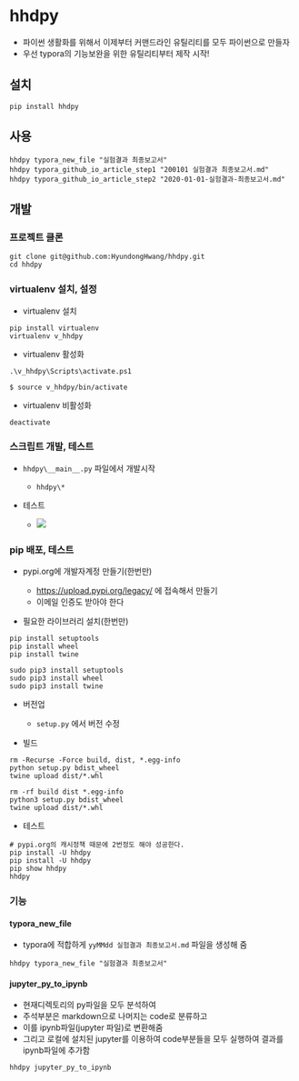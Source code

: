 # hhdpy

- 파이썬 생활화를 위해서 이제부터 커맨드라인 유틸리티를 모두 파이썬으로 만들자
- 우선 typora의 기능보완을 위한 유틸리티부터 제작 시작! 

## 설치

```
pip install hhdpy
```

## 사용

```
hhdpy typora_new_file "실험결과 최종보고서"
hhdpy typora_github_io_article_step1 "200101 실험결과 최종보고서.md"
hhdpy typora_github_io_article_step2 "2020-01-01-실험결과-최종보고서.md" 
```

## 개발

### 프로젝트 클론

```
git clone git@github.com:HyundongHwang/hhdpy.git
cd hhdpy
```

### virtualenv 설치, 설정

- virtualenv 설치

```
pip install virtualenv
virtualenv v_hhdpy
```

- virtualenv 활성화

```
.\v_hhdpy\Scripts\activate.ps1
```

```
$ source v_hhdpy/bin/activate 
```

- virtualenv 비활성화

```
deactivate
```

### 스크립트 개발, 테스트

- `hhdpy\__main__.py` 파일에서 개발시작
    - `hhdpy\*` 

- 테스트
    - ![](https://i.postimg.cc/nLWrCsVn/screenshot-11.png)


### pip 배포, 테스트

- pypi.org에 개발자계정 만들기(한번만)
    - https://upload.pypi.org/legacy/ 에 접속해서 만들기
    - 이메일 인증도 받아야 한다 

- 필요한 라이브러리 설치(한번만)

```
pip install setuptools
pip install wheel
pip install twine
```

```
sudo pip3 install setuptools
sudo pip3 install wheel
sudo pip3 install twine
```


- 버전업
    - `setup.py` 에서 버전 수정

- 빌드

```
rm -Recurse -Force build, dist, *.egg-info
python setup.py bdist_wheel
twine upload dist/*.whl
```

```
rm -rf build dist *.egg-info
python3 setup.py bdist_wheel
twine upload dist/*.whl
```


- 테스트

```
# pypi.org의 캐시정책 때문에 2번정도 해야 성공한다.
pip install -U hhdpy
pip install -U hhdpy
pip show hhdpy
hhdpy
```

### 기능

#### typora_new_file

- typora에 적합하게 `yyMMdd 실험결과 최종보고서.md` 파일을 생성해 줌

```
hhdpy typora_new_file "실험결과 최종보고서"
```

#### jupyter_py_to_ipynb

- 현재디렉토리의 py파일을 모두 분석하여 
- 주석부분은 markdown으로 나머지는 code로 분류하고
- 이를 ipynb파일(jupyter 파일)로 변환해줌
- 그리고 로컬에 설치된 jupyter를 이용하여 code부분들을 모두 실행하여 결과를 ipynb파일에 추가함  

```
hhdpy jupyter_py_to_ipynb
```

